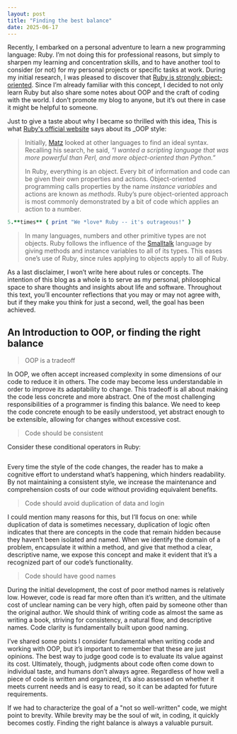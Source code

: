 ```yaml
---
layout: post
title: "Finding the best balance"
date: 2025-06-17
---
```


Recently, I embarked on a personal adventure to learn a new programming language: Ruby. I’m not doing this for professional reasons, but simply to sharpen my learning and concentration skills, and to have another tool to consider (or not) for my personal projects or specific tasks at work. During my initial research, I was pleased to discover that [Ruby is strongly object-oriented](https://www.ruby-lang.org/en/about/). Since I’m already familiar with this concept, I decided to not only learn Ruby but also share some notes about OOP and the craft of coding with the world. I don’t promote my blog to anyone, but it’s out there in case it might be helpful to someone.

Just to give a taste about why I became so thrilled with this idea, This is what [Ruby's official website](https://www.ruby-lang.org/en/) says about its _OOP style:

> Initially, [Matz](https://pt.wikipedia.org/wiki/Yukihiro_Matsumoto) looked at other languages to find an ideal syntax. Recalling his search, he said, *“I wanted a scripting language that was more powerful than Perl, and more object-oriented than Python.”*
>
> In Ruby, everything is an object. Every bit of information and code can be given their own properties and actions. Object-oriented programming calls properties by the name *instance variables* and actions are known as *methods*. Ruby’s pure object-oriented approach is most commonly demonstrated by a bit of code which applies an action to a number.

```ruby
5.**times** { print "We *love* Ruby -- it's outrageous!" }
```

> In many languages, numbers and other primitive types are not objects. Ruby follows the influence of the [Smalltalk](https://en.wikipedia.org/wiki/Smalltalk) language by giving methods and instance variables to all of its types. This eases one’s use of Ruby, since rules applying to objects apply to all of Ruby.

As a last disclaimer, I won’t write here about rules or concepts. The intention of this blog as a whole is to serve as my personal, philosophical space to share thoughts and insights about life and software. Throughout this text, you’ll encounter reflections that you may or may not agree with, but if they make you think for just a second, well, the goal has been achieved.

## An Introduction to OOP, or finding the right balance

> OOP is a tradeoff

In OOP, we often accept increased complexity in some dimensions of our code to reduce it in others. The code may become less understandable in order to improve its adaptability to change. This tradeoff is all about making the code less concrete and more abstract. One of the most challenging responsibilities of a programmer is finding this balance. We need to keep the code concrete enough to be easily understood, yet abstract enough to be extensible, allowing for changes without excessive cost.

> Code should be consistent

Consider these conditional operators in Ruby:

```ruby

```

Every time the style of the code changes, the reader has to make a cognitive effort to understand what’s happening, which hinders readability. By not maintaining a consistent style, we increase the maintenance and comprehension costs of our code without providing equivalent benefits.

> Code should avoid duplication of data and login

I could mention many reasons for this, but I’ll focus on one: while duplication of data is sometimes necessary, duplication of logic often indicates that there are concepts in the code that remain hidden because they haven’t been isolated and named. When we identify the domain of a problem, encapsulate it within a method, and give that method a clear, descriptive name, we expose this concept and make it evident that it’s a recognized part of our code’s functionality.

> Code should have good names

During the initial development, the cost of poor method names is relatively low. However, code is read far more often than it’s written, and the ultimate cost of unclear naming can be very high, often paid by someone other than the original author. We should think of writing code as almost the same as writing a book, striving for consistency, a natural flow, and descriptive names. Code clarity is fundamentally built upon good naming.

I’ve shared some points I consider fundamental when writing code and working with OOP, but it’s important to remember that these are just opinions. The best way to judge good code is to evaluate its value against its cost. Ultimately, though, judgments about code often come down to individual taste, and humans don’t always agree. Regardless of how well a piece of code is written and organized, it’s also assessed on whether it meets current needs and is easy to read, so it can be adapted for future requirements.

If we had to characterize the goal of a "not so well-written" code, we might point to brevity. While brevity may be the soul of wit, in coding, it quickly becomes costly. Finding the right balance is always a valuable pursuit.
